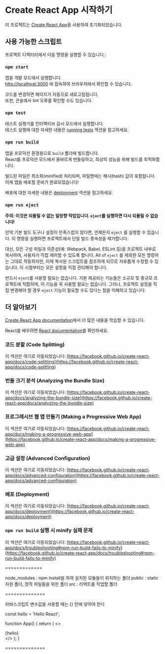 # Create React App 시작하기

이 프로젝트는 [Create React App](https://github.com/facebook/create-react-app)을 사용하여 초기화되었습니다.

## 사용 가능한 스크립트

프로젝트 디렉터리에서 다음 명령을 실행할 수 있습니다.:

### `npm start`

앱을 개발 모드에서 실행합니다.\
[http://localhost:3000](http://localhost:3000) 에 접속하여 브라우저에서 확인할 수 있습니다.

코드를 변경하면 페이지가 자동으로 새로고침됩니다.\
또한, 콘솔에서 lint 오류를 확인할 수도 있습니다.

### `npm test`

테스트 실행기를 인터랙티브 감시 모드에서 실행합니다.\
테스트 실행에 대한 자세한 내용은 [running tests](https://facebook.github.io/create-react-app/docs/running-tests) 섹션을 참고하세요.

### `npm run build`

앱을 프로덕션 환경용으로 `build` 폴더에 빌드합니다.\
React를 프로덕션 모드에서 올바르게 번들링하고, 최상의 성능을 위해 빌드를 최적화합니다.

빌드된 파일은 최소화(minified) 처리되며, 파일명에는 해시(hash) 값이 포함됩니다.\
이제 앱을 배포할 준비가 완료되었습니다!

배포에 대한 자세한 내용은 [deployment](https://facebook.github.io/create-react-app/docs/deployment) 섹션을 참고하세요.

### `npm run eject`

**주의: 이것은 되돌릴 수 없는 일방향 작업입니다. `eject`를 실행하면 다시 되돌릴 수 없습니다!**

만약 기본 빌드 도구나 설정이 만족스럽지 않다면, 언제든지 `eject` 를 실행할 수 있습니다. 이 명령을 실행하면 프로젝트에서 단일 빌드 종속성을 제거합니다.

대신, 모든 구성 파일과 의존성(예: Webpack, Babel, ESLint 등)을 프로젝트 내부로 복사하여, 사용자가 직접 제어할 수 있도록 합니다. All of `eject` 를 제외한 모든 명령어는 그대로 작동하지만, 이제 복사된 스크립트를 참조하게 되므로 자유롭게 수정할 수 있습니다. 이 시점부터는 모든 설정을 직접 관리해야 합니다.

반드시 `eject`를 사용할 필요는 없습니다. 기본 제공되는 기능들은 소규모 및 중규모 프로젝트에 적합하며, 이 기능을 꼭 사용할 필요는 없습니다. 그러나, 프로젝트 설정을 직접 변경해야 할 경우 `eject` 기능이 필요할 수도 있다는 점을 이해하고 있습니다.

## 더 알아보기

[Create React App documentation](https://facebook.github.io/create-react-app/docs/getting-started)에서 더 많은 내용을 학습할 수 있습니다.

React를 배우려면 [React documentation](https://reactjs.org/)를 확인하세요.

### 코드 분할 (Code Splitting)

이 섹션은 여기로 이동되었습니다: [https://facebook.github.io/create-react-app/docs/code-splitting](https://facebook.github.io/create-react-app/docs/code-splitting)

### 번들 크기 분석 (Analyzing the Bundle Size)

이 섹션은 여기로 이동되었습니다: [https://facebook.github.io/create-react-app/docs/analyzing-the-bundle-size](https://facebook.github.io/create-react-app/docs/analyzing-the-bundle-size)

### 프로그레시브 웹 앱 만들기 (Making a Progressive Web App)

이 섹션은 여기로 이동되었습니다: [https://facebook.github.io/create-react-app/docs/making-a-progressive-web-app](https://facebook.github.io/create-react-app/docs/making-a-progressive-web-app)

### 고급 설정 (Advanced Configuration)

이 섹션은 여기로 이동되었습니다: [https://facebook.github.io/create-react-app/docs/advanced-configuration](https://facebook.github.io/create-react-app/docs/advanced-configuration)

### 배포 (Deployment)

이 섹션은 여기로 이동되었습니다: [https://facebook.github.io/create-react-app/docs/deployment](https://facebook.github.io/create-react-app/docs/deployment)

### `npm run build` 실행 시 minify 실패 문제

이 섹션은 여기로 이동되었습니다: [https://facebook.github.io/create-react-app/docs/troubleshooting#npm-run-build-fails-to-minify](https://facebook.github.io/create-react-app/docs/troubleshooting#npm-run-build-fails-to-minify)

=============

node_modules : npm install을 하여 설치된 모듈들이 위치하는 폴더
public : static 자원 폴더, 정적 파일들을 위한 폴더
src : 리액트를 작업할 폴더

==============

자바스크립트 변수값을 사용할 때는 {} 안에 넣어야 한다

const hello = 'Hello React';

function App() {
    return (
        <>
            <Hello />
            <div>{hello}</div>
        </>
    );
}

==============